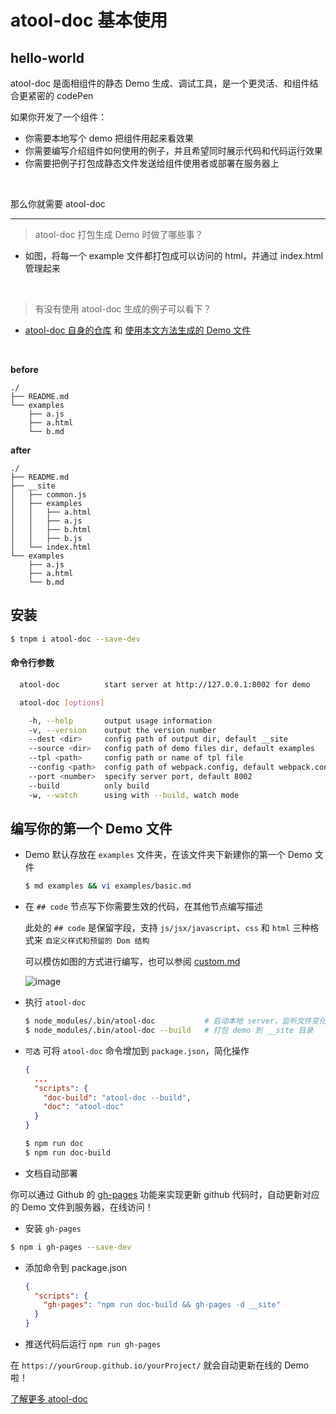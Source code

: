 # atool-doc 基本使用

## hello-world

atool-doc 是面相组件的静态 Demo 生成、调试工具，是一个更灵活、和组件结合更紧密的 codePen

如果你开发了一个组件：

- 你需要本地写个 demo 把组件用起来看效果
- 你需要编写介绍组件如何使用的例子，并且希望同时展示代码和代码运行效果
- 你需要把例子打包成静态文件发送给组件使用者或部署在服务器上

<br>

那么你就需要 atool-doc

---
> atool-doc 打包生成 Demo 时做了哪些事？

- 如图，将每一个 example 文件都打包成可以访问的 html，并通过 index.html 管理起来

<br>

> 有没有使用 atool-doc 生成的例子可以看下？

- [atool-doc 自身的仓库](https://github.com/ant-tool/atool-doc) 和 [使用本文方法生成的 Demo 文件](https://ant-tool.github.io/atool-doc/)

<br>

**before**
```
./
├── README.md
└── examples
    ├── a.js
    ├── a.html
    └── b.md
```

**after**
```
./
├── README.md
├── __site
│   ├── common.js
│   ├── examples
│   │   ├── a.html
│   │   ├── a.js
│   │   ├── b.html
│   │   ├── b.js
│   └── index.html
└── examples
    ├── a.js
    ├── a.html
    └── b.md
```

## 安装

```bash
$ tnpm i atool-doc --save-dev
```

#### 命令行参数

```bash
  atool-doc          start server at http://127.0.0.1:8002 for demo

  atool-doc [options]

    -h, --help       output usage information
    -v, --version    output the version number
    --dest <dir>     config path of output dir, default __site
    --source <dir>   config path of demo files dir, default examples
    --tpl <path>     config path or name of tpl file
    --config <path>  config path of webpack.config, default webpack.config.js
    --port <number>  specify server port, default 8002
    --build          only build
    -w, --watch      using with --build, watch mode
```

## 编写你的第一个 Demo 文件

- Demo 默认存放在 `examples` 文件夹，在该文件夹下新建你的第一个 Demo 文件
  ```bash
  $ md examples && vi examples/basic.md
  ```

- 在 `## code` 节点写下你需要生效的代码，在其他节点编写描述

  此处的 `## code` 是保留字段，支持 `js/jsx/javascript`、`css` 和 `html` 三种格式来 `自定义样式和预留的 Dom 结构`

  可以模仿如图的方式进行编写，也可以参阅 [custom.md](https://github.com/ant-tool/atool-doc/blob/master/examples/customDomAndStyle.md)

  ![image](https://cloud.githubusercontent.com/assets/5318333/14135283/309ee330-f68f-11e5-8d5f-fdd5a09f7fa9.png)

- 执行 `atool-doc`
  ```bash
  $ node_modules/.bin/atool-doc           # 启动本地 server，监听文件变化，查看 Demo 效果,  http://127.0.0.1:8002
  $ node_modules/.bin/atool-doc --build   # 打包 demo 到 __site 目录
  ```


- `可选` 可将 `atool-doc` 命令增加到 `package.json`，简化操作
  ```json
  {
    ...
    "scripts": {
      "doc-build": "atool-doc --build",
      "doc": "atool-doc"
    }
  }
  ```
  ```bash
  $ npm run doc
  $ npm run doc-build
  ```

- 文档自动部署

你可以通过 Github 的 [gh-pages](https://help.github.com/articles/creating-project-pages-manually/) 功能来实现更新 github 代码时，自动更新对应的 Demo 文件到服务器，在线访问！

  - 安装 `gh-pages`
  ```bash
  $ npm i gh-pages --save-dev
  ```

  - 添加命令到 package.json
    ```json
    {
      "scripts": {
        "gh-pages": "npm run doc-build && gh-pages -d __site"
      }
    }
    ```

  - 推送代码后运行 `npm run gh-pages`

在 `https://yourGroup.github.io/yourProject/` 就会自动更新在线的 Demo 啦！


[了解更多 atool-doc](https://github.com/ant-tool/atool-doc)
